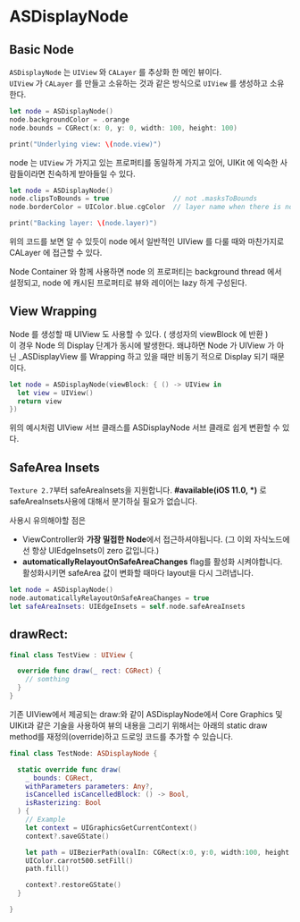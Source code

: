 # ASDisplayNode

## Basic Node

`ASDisplayNode` 는 `UIView` 와 `CALayer` 를 추상화 한 메인 뷰이다.   
`UIView` 가 `CALayer` 를 만들고 소유하는 것과 같은 방식으로 `UIView` 를 생성하고 소유한다.

```swift
let node = ASDisplayNode()
node.backgroundColor = .orange
node.bounds = CGRect(x: 0, y: 0, width: 100, height: 100)

print("Underlying view: \(node.view)")
```

node 는 `UIView` 가 가지고 있는 프로퍼티를 동일하게 가지고 있어, UIKit 에 익숙한 사람들이라면 친숙하게 받아들일 수 있다.

```swift
let node = ASDisplayNode()
node.clipsToBounds = true			     // not .masksToBounds
node.borderColor = UIColor.blue.cgColor  // layer name when there is no UIView equivalent

print("Backing layer: \(node.layer)")
```

위의 코드를 보면 알 수 있듯이 node 에서 일반적인 UIView 를 다룰 때와 마찬가지로 CALayer 에 접근할 수 있다.

Node Container 와 함께 사용하면 node 의 프로퍼티는 background thread 에서 설정되고, node 에 캐시된 프로퍼티로 뷰와 레이어는 lazy 하게 구성된다.

## View Wrapping

Node 를 생성할 때 UIView 도 사용할 수 있다. \( 생성자의 viewBlock 에 반환 \)  
이 경우 Node 의  Display 단계가 동시에 발생한다. 왜냐하면 Node 가 UIView 가 아닌 \_ASDisplayView 를 Wrapping 하고 있을 때만 비동기 적으로 Display 되기 때문이다.

```swift
let node = ASDisplayNode(viewBlock: { () -> UIView in
  let view = UIView()
  return view
})
```

위의 예시처럼 UIView 서브 클래스를 ASDisplayNode 서브 클래로 쉽게 변환할 수 있다.

## SafeArea Insets

`Texture 2.7`부터 safeAreaInsets을 지원합니다. **\#available\(iOS 11.0, \*\)** 로 safeAreaInsets사용에 대해서 분기하실 필요가 없습니다. 

사용시 유의해야할 점은 

* ViewController와 **가장 밀접한 Node**에서 접근하셔야됩니다. \(그 이외 자식노드에선 항상 UIEdgeInsets이 zero 값입니다.\) 
* **automaticallyRelayoutOnSafeAreaChanges** flag를 활성화 시켜야합니다. 활성화시키면 safeArea 값이 변화할 때마다 layout을 다시 그려냅니다. 

```swift
let node = ASDisplayNode()
node.automaticallyRelayoutOnSafeAreaChanges = true
let safeAreaInsets: UIEdgeInsets = self.node.safeAreaInsets
```

## drawRect:

```swift
final class TestView : UIView {

  override func draw(_ rect: CGRect) {
    // somthing
  }
}
```

기존 UIView에서 제공되는 draw:와 같이 ASDisplayNode에서 Core Graphics 및 UIKit과 같은 기술을 사용하여 뷰의 내용을 그리기 위해서는 아래의 static draw method를 재정의\(override\)하고 드로잉 코드를 추가할 수 있습니다.

```swift
final class TestNode: ASDisplayNode {

  static override func draw(
    _ bounds: CGRect,
    withParameters parameters: Any?,
    isCancelled isCancelledBlock: () -> Bool,
    isRasterizing: Bool
  ) {
    // Example
    let context = UIGraphicsGetCurrentContext()
    context?.saveGState()

    let path = UIBezierPath(ovalIn: CGRect(x:0, y:0, width:100, height:100))
    UIColor.carrot500.setFill()
    path.fill()

    context?.restoreGState()
  }

}
```

